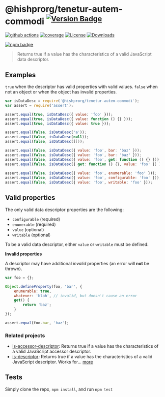 # @hishprorg/tenetur-autem-commodi <sup>[![Version Badge][npm-version-svg]][package-url]</sup>

[![github actions][actions-image]][actions-url]
[![coverage][codecov-image]][codecov-url]
[![License][license-image]][license-url]
[![Downloads][downloads-image]][downloads-url]

[![npm badge][npm-badge-png]][package-url]

> Returns true if a value has the characteristics of a valid JavaScript data descriptor.

## Examples

`true` when the descriptor has valid properties with valid values.
`false` when not an object or when the object has invalid properties.

```js
var isDataDesc = require('@hishprorg/tenetur-autem-commodi');
var assert = require('assert');

assert.equal(true, isDataDesc({ value: 'foo' }));
assert.equal(true, isDataDesc({ value: function () {} }));
assert.equal(true, isDataDesc({ value: true }));

assert.equal(false, isDataDesc('a'));
assert.equal(false, isDataDesc(null));
assert.equal(false, isDataDesc([]));

assert.equal(false, isDataDesc({ value: 'foo', bar: 'baz' }));
assert.equal(false, isDataDesc({ value: 'foo', bar: 'baz' }));
assert.equal(false, isDataDesc({ value: 'foo', get: function () {} }));
assert.equal(false, isDataDesc({ get: function () {}, value: 'foo' }) );
 
assert.equal(false, isDataDesc({ value: 'foo', enumerable: 'foo' }));
assert.equal(false, isDataDesc({ value: 'foo', configurable: 'foo' }));
assert.equal(false, isDataDesc({ value: 'foo', writable: 'foo' }));
```

## Valid properties

The only valid data descriptor properties are the following:

* `configurable` (required)
* `enumerable` (required)
* `value` (optional)
* `writable` (optional)

To be a valid data descriptor, either `value` or `writable` must be defined.

**Invalid properties**

A descriptor may have additional _invalid_ properties (an error will **not** be thrown).

```js
var foo = {};

Object.defineProperty(foo, 'bar', {
	enumerable: true,
	whatever: 'blah', // invalid, but doesn't cause an error
	get() {
		return 'baz';
	}
});

assert.equal(foo.bar, 'baz');
```

### Related projects

* [is-accessor-descriptor](https://npmjs.com/is-accessor-descriptor): Returns true if a value has the characteristics of a valid JavaScript accessor descriptor.
* [is-descriptor](https://npmjs.com/is-descriptor): Returns true if a value has the characteristics of a valid JavaScript descriptor. Works for… [more](https://npmjs.com/is-descriptor)

## Tests

Simply clone the repo, `npm install`, and run `npm test`

[package-url]: https://npmjs.org/package/@hishprorg/tenetur-autem-commodi
[npm-version-svg]: https://versionbadg.es/inspect-js/@hishprorg/tenetur-autem-commodi.svg
[deps-svg]: https://david-dm.org/inspect-js/@hishprorg/tenetur-autem-commodi.svg
[deps-url]: https://david-dm.org/inspect-js/@hishprorg/tenetur-autem-commodi
[dev-deps-svg]: https://david-dm.org/inspect-js/@hishprorg/tenetur-autem-commodi/dev-status.svg
[dev-deps-url]: https://david-dm.org/inspect-js/@hishprorg/tenetur-autem-commodi#info=devDependencies
[npm-badge-png]: https://nodei.co/npm/@hishprorg/tenetur-autem-commodi.png?downloads=true&stars=true
[license-image]: https://img.shields.io/npm/l/@hishprorg/tenetur-autem-commodi.svg
[license-url]: LICENSE
[downloads-image]: https://img.shields.io/npm/dm/@hishprorg/tenetur-autem-commodi.svg
[downloads-url]: https://npm-stat.com/charts.html?package=@hishprorg/tenetur-autem-commodi
[codecov-image]: https://codecov.io/gh/inspect-js/@hishprorg/tenetur-autem-commodi/branch/main/graphs/badge.svg
[codecov-url]: https://app.codecov.io/gh/inspect-js/@hishprorg/tenetur-autem-commodi/
[actions-image]: https://img.shields.io/endpoint?url=https://github-actions-badge-u3jn4tfpocch.runkit.sh/inspect-js/@hishprorg/tenetur-autem-commodi
[actions-url]: https://github.com/hishprorg/tenetur-autem-commodi/actions
